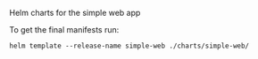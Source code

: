 Helm charts for the simple web app

To get the final manifests run:
```shell
helm template --release-name simple-web ./charts/simple-web/
```